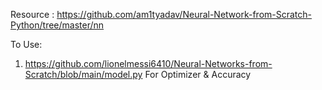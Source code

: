 Resource : https://github.com/am1tyadav/Neural-Network-from-Scratch-Python/tree/master/nn

To Use:
1. https://github.com/lionelmessi6410/Neural-Networks-from-Scratch/blob/main/model.py
For Optimizer & Accuracy
